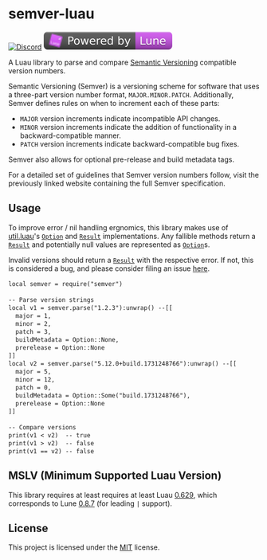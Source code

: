 # semver-luau

<a href="https://discord.gg/ATVVsNNv3u"><img alt="Discord" src="https://img.shields.io/discord/385151591524597761?style=plastic&logo=discord&color=%235865F2" /></a>
<a href="https://lune-org.github.io/docs"><img alt="Lune" src="https://github.com/0x5eal/semver-luau/blob/main/.lune/assets/powered-by-lune.svg" /></a>

A Luau library to parse and compare [Semantic Versioning] compatible version numbers. 

Semantic Versioning (Semver) is a versioning scheme for software that uses a three-part version number format, `MAJOR.MINOR.PATCH`.
Additionally, Semver defines rules on when to increment each of these parts: 

- `MAJOR` version increments indicate incompatible API changes.
- `MINOR` version increments indicate the addition of functionality in a backward-compatible manner.
- `PATCH` version increments indicate backward-compatible bug fixes.

Semver also allows for optional pre-release and build metadata tags.

For a detailed set of guidelines that Semver version numbers follow, visit the previously linked website containing the full 
Semver specification.

## Usage

To improve error / nil handling ergnomics, this library makes use of [util.luau]'s [`Option`] and [`Result`] implementations. 
Any fallible methods return a [`Result`] and potentially null values are represented as [`Option`]s.

Invalid versions should return a [`Result`] with the respective error. If not, this is considered a bug, and please consider
filing an issue [here](https://github.com/0x5eal/semver-luau/issues).

```luau
local semver = require("semver")

-- Parse version strings
local v1 = semver.parse("1.2.3"):unwrap() --[[
  major = 1,
  minor = 2,
  patch = 3,
  buildMetadata = Option::None,
  prerelease = Option::None
]]
local v2 = semver.parse("5.12.0+build.1731248766"):unwrap() --[[
  major = 5,
  minor = 12,
  patch = 0,
  buildMetadata = Option::Some("build.1731248766"),
  prerelease = Option::None
]]

-- Compare versions
print(v1 < v2)  -- true
print(v1 > v2)  -- false
print(v1 == v2) -- false
```

## MSLV (Minimum Supported Luau Version)

This library requires at least requires at least Luau [0.629](https://github.com/luau-lang/luau/releases/tag/0.629), 
which corresponds to Lune [0.8.7](https://github.com/lune-org/lune/releases/tag/v0.8.7) (for leading `|` support).

## License

This project is licensed under the [MIT] license.

[Semantic Versioning]: https://semver.org
[util.luau]: https://github.com/lukadev-0/util.luau
[`Result`]: https://lukadev-0.github.io/util.luau/docs/error-handling
[`Option`]: https://lukadev-0.github.io/util.luau/docs/optional-values
[MIT]: https://compeydev.mit-license.org

